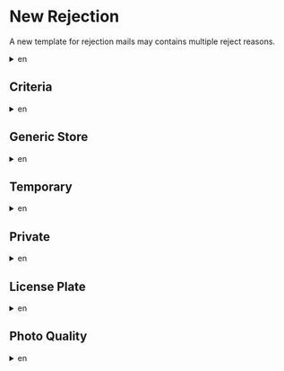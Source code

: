 # New Rejection

A new template for rejection mails may contains multiple reject reasons.

<details><summary>en</summary>
<p>

```
Subject: [Portal review complete:<PORTAL-TITLE>]
----------

Your Portal nomination has been reviewed, and we have decided not to accept this candidate.

Your nomination is rejected due to the following reason(s):
<REJECT-REASONS>

Note that we will not be overturning this decision. If you believe your New Portal nomination should have been accepted, we suggest re-submitting the Portal candidate after improving the photo.

-NianticOps

<PORTAL-TITLE>
<PORTAL-DESCRIPTION>

<PHOTO-URL>
```

</p>
</details>

## Criteria
<details><summary>en</summary>
<p>

```
Nomination does not meet acceptance criteria
```

</p>
</details>

## Generic Store
<details><summary>en</summary>
<p>

```
The real-world location of the nomination appears to represent a generic store or restaurant
```

</p>
</details>

## Temporary
<details><summary>en</summary>
<p>

```
Nomination does not appear to be permanent or appears to be a seasonal display that is only put up during certain times of the year
```

</p>
</details>

## Private
<details><summary>en</summary>
<p>

```
The real-word location of the nomination appears to be on private residential property or farm
```

</p>
</details>

## License Plate
<details><summary>en</summary>
<p>

```
Photo appears to include a recognizable license plate
```

</p>
</details>

## Photo Quality
<details><summary>en</summary>
<p>

```
Photo is low quality (e.g., pitch black/blurry photos or photos taken from a car)
```

</p>
</details>